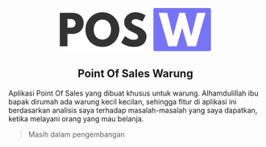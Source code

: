 <p align="center">
  <img alt="POSW Logo" src="https://github.com/rezafikkri/Point-Of-Sales-Warung/blob/master/public/dist/images/posw.svg" width="300">
</p>
<h2 align="center">Point Of Sales Warung</h2>
Aplikasi Point Of Sales yang dibuat khusus untuk warung. Alhamdulillah ibu bapak dirumah ada warung kecil kecilan, sehingga fitur di aplikasi ini berdasarkan analisis saya terhadap masalah-masalah yang saya dapatkan, ketika melayani orang yang mau belanja.

> Masih dalam pengembangan
